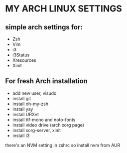 # MY ARCH LINUX SETTINGS

## simple arch settings for:

* Zsh
* Vim
* i3
* i3Status
* Xresources
* Xinit

## For fresh Arch installation

* add new user, visudo
* install git
* install oh-my-zsh
* install yay
* install URXvt
* install ttf-mono and noto-fonts
* install video drive (arch xorg page)
* install xorg-server, xinit
* install i3

there's an NVM setting in zshrc so install nvm from AUR
